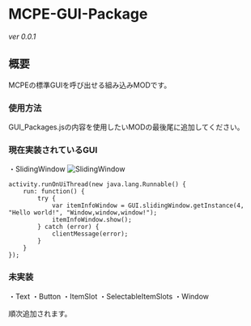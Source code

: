 # MCPE-GUI-Package
*ver 0.0.1*

## 概要
MCPEの標準GUIを呼び出せる組み込みMODです。

### 使用方法
GUI_Packages.jsの内容を使用したいMODの最後尾に追加してください。

### 現在実装されているGUI  
・SlidingWindow
![SlidingWindow](https://github.com/Innsbluck-Redhat/MCPE-GUI-Packages/blob/master/Images/SlidingWindow.png)
    
    activity.runOnUiThread(new java.lang.Runnable() {
        run: function() {
            try {
                var itemInfoWindow = GUI.slidingWindow.getInstance(4, "Hello world!", "Window,window,window!");
                itemInfoWindow.show();
            } catch (error) {
                clientMessage(error);
            }
        }
    });

### 未実装
・Text
・Button
・ItemSlot
・SelectableItemSlots
・Window

順次追加されます。
